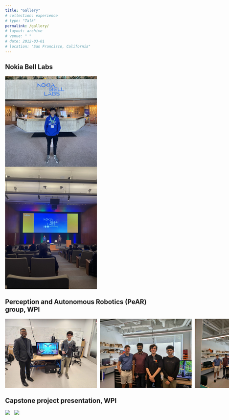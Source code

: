 ```yaml
---
title: "Gallery"
# collection: experience
# type: "Talk"
permalink: /gallery/
# layout: archive
# venue: " "
# date: 2012-03-01
# location: "San Francisco, California"
---
```


## Nokia Bell Labs

<div style="display: inline-block;">
  <img src="/images/gallery/nokia_entrance.jpeg" width="300" style="vertical-align: top; margin-right: 10px;" />
  <img src="/images/gallery/nokia_auditorium.jpeg" width="300" style="vertical-align: top;" />
</div>

## Perception and Autonomous Robotics (PeAR) group, WPI

<div style="display: flex;">
  <img src="/images/gallery/with_prof.jpeg" width="300" style="margin-right: 10px;" />
  <img src="/images/gallery/team1.jpg" width="300" style="margin-right: 10px;" />
  <img src="/images/gallery/team2.jpg" width="300" />
</div>

## Capstone project presentation, WPI

<div style="display: inline-block;">
  <img src="/images/gallery/capstone1.JPG" width="300" style="vertical-align: top; margin-right: 10px;" />
  <img src="/images/gallery/capstone2.JPG" width="300" style="vertical-align: top;" />
</div>

